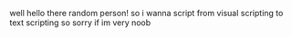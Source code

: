 well hello there random person!
so i wanna script from visual scripting to text scripting
so sorry if im very noob
